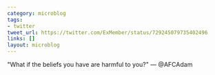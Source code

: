 ```yaml
---
category: microblog
tags:
- twitter
tweet_url: https://twitter.com/ExMember/status/729245079735402496
links: []
layout: microblog
---
```

"What if the beliefs you have are harmful to you?" — @AFCAdam
